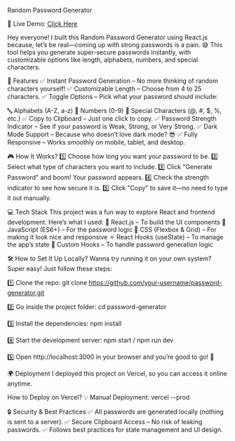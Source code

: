 Random Password Generator

🚀 Live Demo: [Click Here](https://random-password-generator-idoj35e5m-sharshdeepsinghs-projects.vercel.app)

Hey everyone! I built this Random Password Generator using React.js because, let’s be real—coming up with strong passwords is a pain. 😅 This tool helps you generate super-secure passwords instantly, with customizable options like length, alphabets, numbers, and special characters.

🎯 Features
✅ Instant Password Generation – No more thinking of random characters yourself!
✅ Customizable Length – Choose from 4 to 25 characters.
✅ Toggle Options – Pick what your password should include:

🔤 Alphabets (A-Z, a-z)
🔢 Numbers (0-9)
🔣 Special Characters (@, #, $, %, etc.)
✅ Copy to Clipboard – Just one click to copy.
✅ Password Strength Indicator – See if your password is Weak, Strong, or Very Strong.
✅ Dark Mode Support – Because who doesn’t love dark mode? 😎
✅ Fully Responsive – Works smoothly on mobile, tablet, and desktop.


🎮 How It Works?
1️⃣ Choose how long you want your password to be.
2️⃣ Select what type of characters you want to include.
3️⃣ Click "Generate Password" and boom! Your password appears.
4️⃣ Check the strength indicator to see how secure it is.
5️⃣ Click "Copy" to save it—no need to type it out manually.


💻 Tech Stack
This project was a fun way to explore React and frontend development. Here’s what I used:
🚀 React.js – To build the UI components
📜 JavaScript (ES6+) – For the password logic
🎨 CSS (Flexbox & Grid) – For making it look nice and responsive
⚛️ React Hooks (useState) – To manage the app’s state
🔄 Custom Hooks – To handle password generation logic

🛠 How to Set It Up Locally?
Wanna try running it on your own system? Super easy! Just follow these steps:

1️⃣ Clone the repo:
git clone https://github.com/your-username/password-generator.git

2️⃣ Go inside the project folder:
cd password-generator

3️⃣ Install the dependencies:
npm install

4️⃣ Start the development server:
npm start / npm run dev

5️⃣ Open http://localhost:3000 in your browser and you’re good to go! 🚀

🌍 Deployment
I deployed this project on Vercel, so you can access it online anytime.

How to Deploy on Vercel?
💡 Manual Deployment:
vercel --prod


🔒 Security & Best Practices
✅ All passwords are generated locally (nothing is sent to a server).
✅ Secure Clipboard Access – No risk of leaking passwords.
✅ Follows best practices for state management and UI design.
